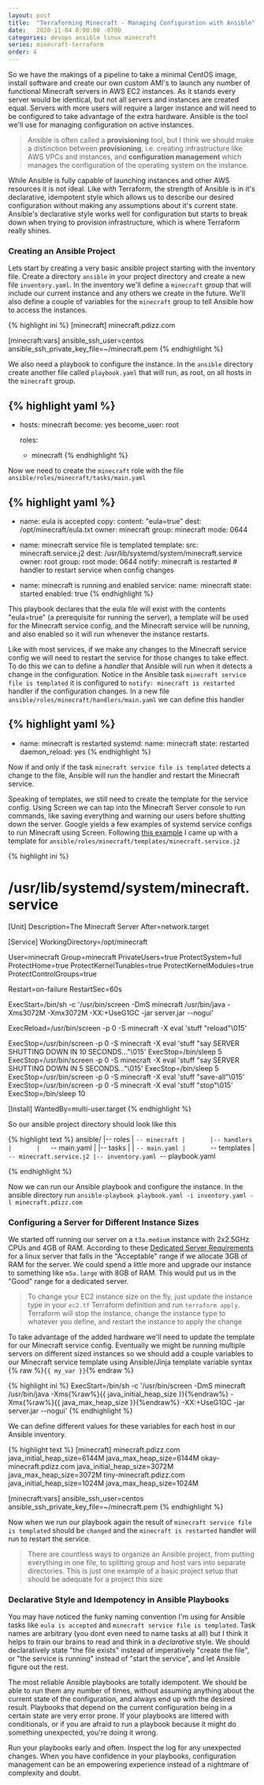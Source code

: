 ```yaml
---
layout: post
title:  "Terraforming Minecraft - Managing Configuration with Ansible"
date:   2020-11-04 0:00:00 -0700
categories: devops ansible linux minecraft
series: minecraft-terraform
order: 4
---
```


So we have the makings of a pipeline to take a minimal CentOS image, install software and create our own custom AMI's to launch any number of functional Minecraft servers in AWS EC2 instances. As it stands every server would be identical, but not all servers and instances are created equal. Servers with more users will require a larger instance and will need to be configured to take advantage of the extra hardware. Ansible is the tool we'll use for managing configuration on active instances.

> Ansible is often called a **provisioning** tool, but I think we should make a distinction between **provisioning**, i.e. creating infrastructure like AWS VPCs and instances, and **configuration management** which manages the configuration of the operating system on the instance. 

While Ansible is fully capable of launching instances and other AWS resources it is not ideal. Like with Terraform, the strength of Ansible is in it's declarative, idempotent style which allows us to describe our desired configuration without making any assumptions about it's current state. Ansible's declarative style works well for configuration but starts to break down when trying to provision infrastructure, which is where Terraform really shines.

### Creating an Ansible Project

Lets start by creating a very basic ansible project starting with the inventory file. Create a directory `ansible` in your project directory and create a new file `inventory.yaml`. In the inventory we'll define a `minecraft` group that will include our current instance and any others we create in the future. We'll also define a couple of variables for the `minecraft` group to tell Ansible how to access the instances.

{% highlight ini %}
[minecraft]
minecraft.pdizz.com

[minecraft:vars]
ansible_ssh_user=centos 
ansible_ssh_private_key_file=~/minecraft.pem
{% endhighlight %}

We also need a playbook to configure the instance. In the `ansible` directory create another file called `playbook.yaml` that will run, as root, on all hosts in the `minecraft` group.

{% highlight yaml %}
---
- hosts: minecraft
  become: yes
  become_user: root

  roles:
    - minecraft
{% endhighlight %}

Now we need to create the `minecraft` role with the file `ansible/roles/minecraft/tasks/main.yaml`

{% highlight yaml %}
---
- name: eula is accepted
  copy:
    content: "eula=true"
    dest: /opt/minecraft/eula.txt
    owner: minecraft
    group: minecraft
    mode: 0644

- name: minecraft service file is templated
  template:
    src: minecraft.service.j2
    dest: /usr/lib/systemd/system/minecraft.service
    owner: root
    group: root
    mode: 0644
  notify: minecraft is restarted # handler to restart service when config changes

- name: minecraft is running and enabled
  service:
    name: minecraft
    state: started
    enabled: true
{% endhighlight %}

This playbook declares that the eula file will exist with the contents "eula=true" (a prerequisite for running the server), a template will be used for the Minecraft service config, and the Minecraft service will be running, and also enabled so it will run whenever the instance restarts.

Like with most services, if we make any changes to the Minecraft service config we will need to restart the service for those changes to take effect. To do this we can to define a *handler* that Ansible will run when it detects a change in the configuration. Notice in the Ansible task `minecraft service file is templated` it is configured to `notify: minecraft is restarted` handler if the configuration changes. In a new file `ansible/roles/minecraft/handlers/main.yaml` we can define this handler

{% highlight yaml %}
---
- name: minecraft is restarted
  systemd:
    name: minecraft
    state: restarted
    daemon_reload: yes
{% endhighlight %}

Now if and only if the task `minecraft service file is templated` detects a change to the file, Ansible will run the handler and restart the Minecraft service. 

Speaking of templates, we still need to create the template for the service config. Using Screen we can tap into the Minecraft Server console to run commands, like saving everything and warning our users before shutting down the server. Google yields a few examples of systemd service configs to run Minecraft using Screen. Following [this example](https://minecraft.gamepedia.com/Tutorials/Server_startup_script) I came up with a template for `ansible/roles/minecraft/templates/minecraft.service.j2`

{% highlight ini %}
# /usr/lib/systemd/system/minecraft.service
[Unit]
Description=The Minecraft Server
After=network.target

[Service]
WorkingDirectory=/opt/minecraft

User=minecraft
Group=minecraft
PrivateUsers=true
ProtectSystem=full
ProtectHome=true
ProtectKernelTunables=true
ProtectKernelModules=true
ProtectControlGroups=true

Restart=on-failure
RestartSec=60s

ExecStart=/bin/sh -c '/usr/bin/screen -DmS minecraft /usr/bin/java -Xms3072M -Xmx3072M -XX:+UseG1GC -jar server.jar --nogui'

ExecReload=/usr/bin/screen -p 0 -S minecraft -X eval 'stuff "reload"\\015'

ExecStop=/usr/bin/screen -p 0 -S minecraft -X eval 'stuff "say SERVER SHUTTING DOWN IN 10 SECONDS..."\015'
ExecStop=/bin/sleep 5
ExecStop=/usr/bin/screen -p 0 -S minecraft -X eval 'stuff "say SERVER SHUTTING DOWN IN 5 SECONDS..."\015'
ExecStop=/bin/sleep 5
ExecStop=/usr/bin/screen -p 0 -S minecraft -X eval 'stuff "save-all"\015'
ExecStop=/usr/bin/screen -p 0 -S minecraft -X eval 'stuff "stop"\015'
ExecStop=/bin/sleep 10

[Install]
WantedBy=multi-user.target
{% endhighlight %}

So our ansible project directory should look like this

{% highlight text %}
ansible/
|-- roles
|   `-- minecraft
|       |-- handlers
|       |   `-- main.yaml
|       |-- tasks
|       |   `-- main.yaml
|       `-- templates
|           `-- minecraft.service.j2
|-- inventory.yaml
`-- playbook.yaml

{% endhighlight %}

Now we can run our Ansible playbook and configure the instance. In the ansible directory run `ansible-playbook playbook.yaml -i inventory.yaml -l minecraft.pdizz.com`

### Configuring a Server for Different Instance Sizes

We started off running our server on a `t3a.medium` instance with 2x2.5GHz CPUs and 4GB of RAM. According to these [Dedicated Server Requirements](https://minecraft.gamepedia.com/Server/Requirements/Dedicated) for a linux server that falls in the "Acceptable" range if we allocate 3GB of RAM for the server. We could spend a little more and upgrade our instance to something like `m5a.large` with 8GB of RAM. This would put us in the "Good" range for a dedicated server.

> To change your EC2 instance size on the fly, just update the instance type in your `ec2.tf` Terraform definition and run `terraform apply`. Terraform will stop the instance, change the instance type to whatever you define, and restart the instance to apply the change

To take advantage of the added hardware we'll need to update the template for our Minecraft service config. Eventually we might be running multiple servers on different sized instances so we should add a couple variables to our Minecraft service template using Ansible/Jinja template variable syntax {% raw %}`{{ my_var }}`{% endraw %}

{% highlight ini %}
ExecStart=/bin/sh -c '/usr/bin/screen -DmS minecraft /usr/bin/java -Xms{%raw%}{{ java_initial_heap_size }}{%endraw%} -Xmx{%raw%}{{ java_max_heap_size }}{%endraw%} -XX:+UseG1GC -jar server.jar --nogui'
{% endhighlight %}

We can define different values for these variables for each host in our Ansible inventory.

{% highlight text %}
[minecraft]
minecraft.pdizz.com      java_initial_heap_size=6144M java_max_heap_size=6144M
okay-minecraft.pdizz.com java_initial_heap_size=3072M java_max_heap_size=3072M
tiny-minecraft.pdizz.com java_initial_heap_size=1024M java_max_heap_size=1024M

[minecraft:vars]
ansible_ssh_user=centos 
ansible_ssh_private_key_file=~/minecraft.pem
{% endhighlight %}

Now when we run our playbook again the result of `minecraft service file is templated` should be `changed` and the `minecraft is restarted` handler will run to restart the service.

> There are countless ways to organize an Ansible project, from putting everything in one file, to splitting group and host vars into separate directories. This is just one example of a basic project setup that should be adequate for a project this size

### Declarative Style and Idempotency in Ansible Playbooks

You may have noticed the funky naming convention I'm using for Ansible tasks like `eula is accepted` and `minecraft service file is templated`. Task names are arbitrary (you dont even need to name tasks at all) but I think it helps to train our brains to read and think in a *declarative* style. We should declaratively state "the file exists" instead of imperatively "create the file", or "the service is running" instead of "start the service", and let Ansible figure out the rest. 

The most reliable Ansible playbooks are totally idempotent. We should be able to run them any number of times, without assuming anything about the current state of the configuration, and always end up with the desired result. Playbooks that depend on the current configuration being in a certain state are very error prone. If your playbooks are littered with conditionals, or if you are afraid to run a playbook because it might do something unexpected, you're doing it wrong.

Run your playbooks early and often. Inspect the log for any unexpected changes. When you have confidence in your playbooks, configuration management can be an empowering experience instead of a nightmare of complexity and doubt.

